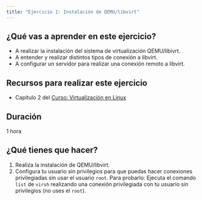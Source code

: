```yaml
---
title: "Ejercicio 1: Instalación de QEMU/libvirt"
---
```


## ¿Qué vas a aprender en este ejercicio?

* A realizar la instalación del sistema de virtualización QEMU/libivrt.
* A entender y realizar distintos tipos de conexión a libvirt.
* A configurar un servidor para realizar una conexión remoto a libvirt.

## Recursos para realizar este ejercicio

* Capítulo 2 del [Curso: Virtualización en Linux](https://github.com/josedom24/curso_virtualizacion_linux)

## Duración

1 hora

## ¿Qué tienes que hacer?

1. Realiza la instalación de QEMU/libvirt.
2. Configura tu usuario sin privilegios para que puedas hacer conexiones privilegiadas sin usar el usuario `root`. Para probarlo: Ejecuta el comando `list` de `virsh` realizando una conexión privilegiada con tu usuario sin privilegios (no uses el `root`).

